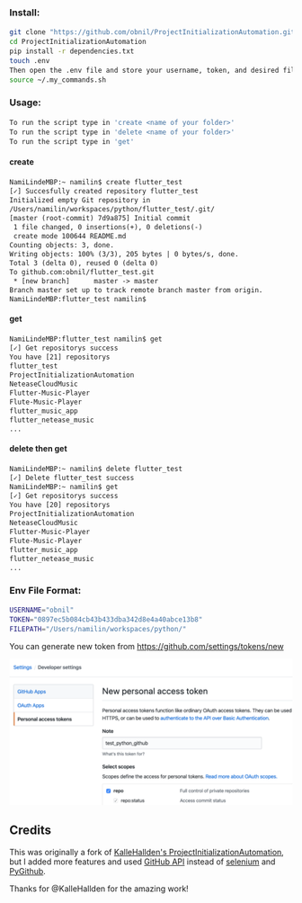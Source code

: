 ### Install: 
```bash
git clone "https://github.com/obnil/ProjectInitializationAutomation.git"
cd ProjectInitializationAutomation
pip install -r dependencies.txt
touch .env
Then open the .env file and store your username, token, and desired file destination. Use the provided format at the bottom of this README.
source ~/.my_commands.sh
```

### Usage:
```bash
To run the script type in 'create <name of your folder>'
To run the script type in 'delete <name of your folder>'
To run the script type in 'get'
```

#### create

```
NamiLindeMBP:~ namilin$ create flutter_test
[✓] Succesfully created repository flutter_test
Initialized empty Git repository in /Users/namilin/workspaces/python/flutter_test/.git/
[master (root-commit) 7d9a875] Initial commit
 1 file changed, 0 insertions(+), 0 deletions(-)
 create mode 100644 README.md
Counting objects: 3, done.
Writing objects: 100% (3/3), 205 bytes | 0 bytes/s, done.
Total 3 (delta 0), reused 0 (delta 0)
To github.com:obnil/flutter_test.git
 * [new branch]      master -> master
Branch master set up to track remote branch master from origin.
NamiLindeMBP:flutter_test namilin$
```

#### get

```
NamiLindeMBP:flutter_test namilin$ get
[✓] Get repositorys success
You have [21] repositorys
flutter_test
ProjectInitializationAutomation
NeteaseCloudMusic
Flutter-Music-Player
Flute-Music-Player
flutter_music_app
flutter_netease_music
...
```

#### delete then get

```
NamiLindeMBP:~ namilin$ delete flutter_test
[✓] Delete flutter_test success
NamiLindeMBP:~ namilin$ get
[✓] Get repositorys success
You have [20] repositorys
ProjectInitializationAutomation
NeteaseCloudMusic
Flutter-Music-Player
Flute-Music-Player
flutter_music_app
flutter_netease_music
...
```



### Env File Format:

```bash
USERNAME="obnil"
TOKEN="0897ec5b084cb43b433dba342d8e4a40abce13b8"
FILEPATH="/Users/namilin/workspaces/python/"
```
You can generate new token from https://github.com/settings/tokens/new

![token](generate_token.png)


## Credits

This was originally a fork of [KalleHallden's ProjectInitializationAutomation](https://github.com/KalleHallden/ProjectInitializationAutomation), but I added more features and used [GitHub API](https://developer.github.com/v3/) instead of [selenium](https://github.com/baijum/selenium-python) and [PyGithub](https://github.com/PyGithub/PyGithub).

Thanks for @KalleHallden for the amazing work!
